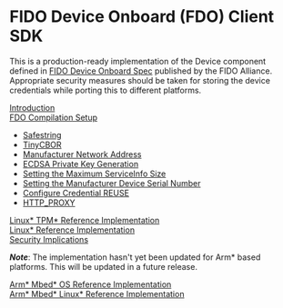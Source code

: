 # FIDO Device Onboard (FDO) Client SDK

This is a production-ready implementation of the Device component defined in
[FIDO Device Onboard Spec](https://fidoalliance.org/specs/FDO/FIDO-Device-Onboard-RD-v1.1-20211214/)
published by the FIDO Alliance. Appropriate security measures should be taken for storing the device
credentials while porting this to different platforms.

[ Introduction ](docs/introduction.md) <br>
[  FDO Compilation Setup ](docs/setup.md)
- [ Safestring ](docs/setup.md#safestring) <br>
- [ TinyCBOR ](docs/setup.md#tinycbor) <br>
- [ Manufacturer Network Address ](docs/setup.md#manuf_addr)
- [ ECDSA Private Key Generation ](docs/setup.md#ecdsa_priv)
- [ Setting the Maximum ServiceInfo Size](docs/setup.md#serviceinfo_mtu)
- [ Setting the Manufacturer Device Serial Number](docs/setup.md#device_serial)
- [ Configure Credential REUSE](docs/setup.md#cred_reuse)
- [ HTTP_PROXY ](docs/setup.md#http_proxy)

[ Linux* TPM* Reference Implementation ](docs/tpm.md) <br>
[ Linux* Reference Implementation ](docs/linux.md) <br>
[Security Implications](docs/security_implications.md)

***Note***: The implementation hasn't yet been updated for Arm* based platforms. This will be updated in a future release.

[ Arm* Mbed* OS Reference Implementation ](docs/mbedos.md) <br>
[ Arm* Mbed* Linux* Reference Implementation ](docs/mbed_linux.md) <br>
